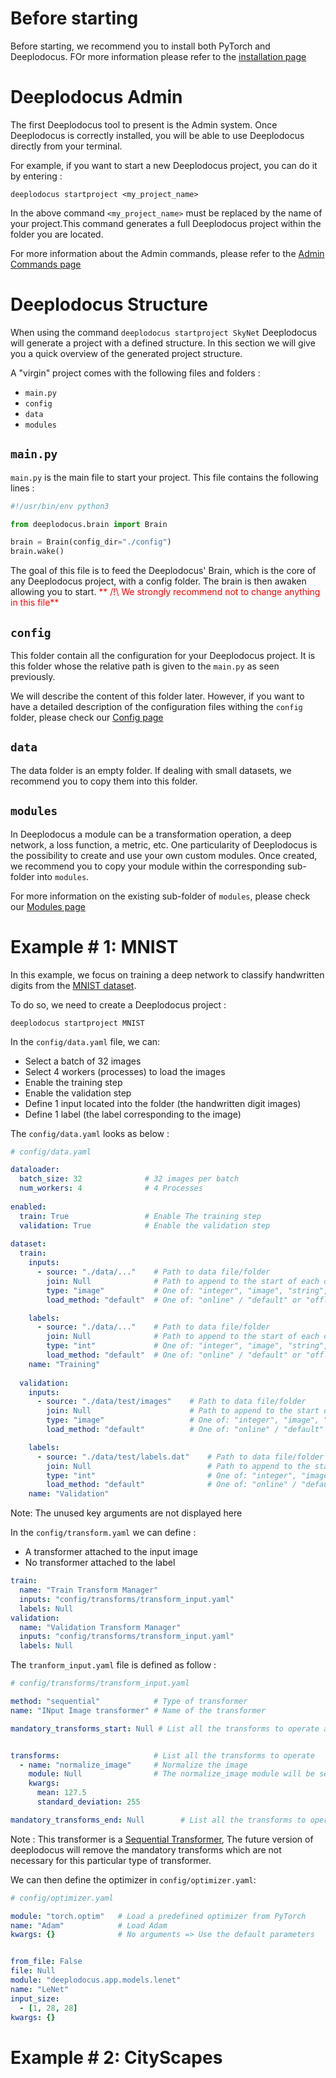 # Before starting

Before starting, we recommend you to install both PyTorch and Deeplodocus. FOr more information please refer to the [installation page](nstallation)


# Deeplodocus Admin

The first Deeplodocus tool to present is the Admin system. Once Deeplodocus is correctly installed, you will be able to use Deeplodocus directly from your terminal.

For example, if you want to start a new Deeplodocus project, you can do it by entering :

`deeplodocus startproject <my_project_name>`

In the above command `<my_project_name>` must be replaced by the name of your project.This command generates a full Deeplodocus project within the folder you are located.

For more information about the Admin commands, please refer to the [Admin Commands page](admin_commands)

# Deeplodocus Structure

When using the command `deeplodocus startproject SkyNet` Deeplodocus will generate a project with a defined structure. In this section we will give you a quick overview of the generated project structure.

A "virgin" project comes with the following files and folders :

- `main.py`
- `config`
- `data`
- `modules`

## `main.py`

`main.py` is the main file to start your project. This file contains the following lines :

```python
#!/usr/bin/env python3

from deeplodocus.brain import Brain

brain = Brain(config_dir="./config")
brain.wake()
```

The goal of this file is to feed the Deeplodocus' Brain, which is the core of any Deeplodocus project, with a config folder. The brain is then awaken allowing you to start.
<span style="color:red"> ** /!\ We strongly recommend not to change anything in this file**</sapn>


## `config`

This folder contain all the configuration for your Deeplodocus project. It is this folder whose the relative path is given to the `main.py` as seen previously.

We will describe the content of this folder later. However, if you want to have a detailed description of the configuration files withing the `config` folder, please check our [Config page](deeplodocus.org/master/en/config)

## `data`

The data folder is an empty folder.
If dealing with small datasets, we recommend you to copy them into this folder.

## `modules`

In Deeplodocus a module can be a transformation operation, a deep network, a loss function, a metric, etc.
One particularity of Deeplodocus is the possibility to create and use your own custom modules. Once created, we recommend you to copy your module within the corresponding sub-folder into `modules`.


For more information on the existing sub-folder of `modules`, please check our [Modules page](modules)


# Example # 1: MNIST

In this example, we focus on training a deep network to classify handwritten digits from the [MNIST dataset](http://yann.lecun.com/exdb/mnist/).

To do so, we need to create a Deeplodocus project :

`deeplodocus startproject MNIST`

In the `config/data.yaml` file, we can:
 
 - Select a batch of 32 images
 - Select 4 workers (processes) to load the images
 - Enable the training step
 - Enable the validation step 
 - Define 1 input located into the folder (the handwritten digit images)
 - Define 1 label (the label corresponding to the image)


The `config/data.yaml` looks as below :

```yaml
# config/data.yaml

dataloader:
  batch_size: 32              # 32 images per batch
  num_workers: 4              # 4 Processes
  
enabled:
  train: True                 # Enable The training step
  validation: True            # Enable the validation step
  
dataset:
  train:
    inputs:
      - source: "./data/..."    # Path to data file/folder
        join: Null              # Path to append to the start of each data item
        type: "image"           # One of: "integer", "image", "string", "float", "np-array", "bool", "video", "audio"
        load_method: "default"  # One of: "online" / "default" or "offline"

    labels:
      - source: "./data/..."    # Path to data file/folder
        join: Null              # Path to append to the start of each data item
        type: "int"             # One of: "integer", "image", "string", "float", "np-array", "bool", "video", "audio"
        load_method: "default"  # One of: "online" / "default" or "offline"
    name: "Training"
    
  validation:
    inputs:
      - source: "./data/test/images"    # Path to data file/folder
        join: Null                      # Path to append to the start of each data item
        type: "image"                   # One of: "integer", "image", "string", "float", "np-array", "bool", "video", "audio"
        load_method: "default"          # One of: "online" / "default" or "offline"

    labels:
      - source: "./data/test/labels.dat"    # Path to data file/folder
        join: Null                          # Path to append to the start of each data item
        type: "int"                         # One of: "integer", "image", "string", "float", "np-array", "bool", "video", "audio"
        load_method: "default"              # One of: "online" / "default" or "offline"
    name: "Validation"
```

Note: The unused key arguments are not displayed here

In the `config/transform.yaml` we can define :

- A transformer attached to the input image
- No transformer attached to the label

```yaml
train:
  name: "Train Transform Manager"
  inputs: "config/transforms/transform_input.yaml"
  labels: Null
validation:
  name: "Validation Transform Manager"
  inputs: "config/transforms/transform_input.yaml"
  labels: Null
```

The `tranform_input.yaml` file is defined as follow :

```yaml
# config/transforms/transform_input.yaml

method: "sequential"            # Type of transformer
name: "INput Image transformer" # Name of the transformer

mandatory_transforms_start: Null # List all the transforms to operate at start


transforms:                     # List all the transforms to operate
  - name: "normalize_image"     # Normalize the image
    module: Null                # The normalize_image module will be searched automatically by Deeplodocus
    kwargs:
      mean: 127.5
      standard_deviation: 255

mandatory_transforms_end: Null        # List all the transforms to operate at the end
```

Note : This transformer is a [Sequential Transformer](transformer#sequential), The future version of deeplodocus will remove the mandatory transforms which are not necessary for this particular type of transformer.

We can then define the optimizer in `config/optimizer.yaml`:

```yaml
# config/optimizer.yaml

module: "torch.optim"   # Load a predefined optimizer from PyTorch
name: "Adam"            # Load Adam
kwargs: {}              # No arguments => Use the default parameters
```

```yaml

from_file: False
file: Null
module: "deeplodocus.app.models.lenet"
name: "LeNet"
input_size:
  - [1, 28, 28]
kwargs: {}
```



# Example # 2: CityScapes